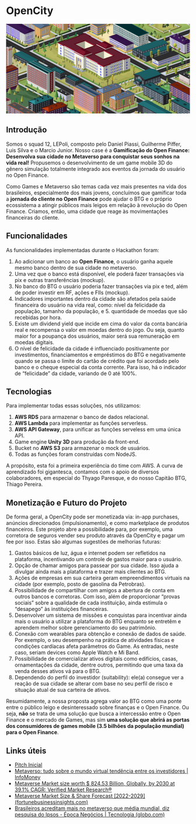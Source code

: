 # OpenCity

![3D city screenshot](Screenshot.png "Screenshot")

## Introdução
Somos o squad 12, LEPoli, composto pelo Daniel Piassi, Guilherme Piffer, Luis Silva e o Marcio Junior. Nosso case é a **Gamificação do Open Finance: Desenvolva sua cidade no Metaverso para conquistar seus sonhos na vida real!** Propusemos o desenvolvimento de um game mobile 3D do gênero simulação totalmente integrado aos eventos da jornada do usuário no Open Finance.

Como Games e Metaverso são temas cada vez mais presentes na vida dos brasileiros, especialmente dos mais jovens, concluímos que gamificar toda a **jornada do cliente no Open Finance** pode ajudar o BTG e o próprio ecossistema a atingir públicos mais leigos em relação à revolução do Open Finance. Criamos, então, uma cidade que reage às movimentações financeiras do cliente.

## Funcionalidades
As funcionalidades implementadas durante o Hackathon foram:

1. Ao adicionar um banco ao **Open Finance**, o usuário ganha aquele mesmo banco dentro de sua cidade no metaverso.
2. Uma vez que o banco está disponível, ele poderá fazer transações via pix e outras transferências (mockup).
3. No banco do BTG o usuário poderia fazer transações via pix e ted, além de poder investir em RF, ações e FIIs (mockup).
4. Indicadores importantes dentro da cidade são afetados pela saúde financeira do usuário na vida real, como: nível da felicidade da população, tamanho da população,  e 5. quantidade de moedas que são recebidas por hora.
6. Existe um dividend yield que incide em cima do valor da conta bancária real e recompensa o valor em moedas dentro do jogo. Ou seja, quanto maior for a poupança dos usuários, maior será sua remuneração em moedas digitais.
7. O nível de felicidade da cidade é influenciado positivamente por investimentos, financiamentos e empréstimos do BTG e negativamente quando se passa o limite do cartão de crédito que foi acordado pelo banco e o cheque especial da conta corrente. Para isso, há o indicador de “felicidade” da cidade, variando de 0 até 100%.

## Tecnologias
Para implementar todas essas soluções, nós utilizamos:
1. **AWS RDS** para armazenar o banco de dados relacional.
2. **AWS Lambda** para implementar as funções serverless.
3. **AWS API Gateway**, para unificar as funções serveless em uma única API.
4. Game engine **Unity 3D** para produção da front-end.
5. Bucket no **AWS S3** para armazenar o mock de usuários.
6. Todas as funções foram construídas com NodeJS.

A propósito, esta foi a primeira experiência do time com AWS. A curva de aprendizado foi gigantesca, contamos com o apoio de diversos colaboradores, em especial do Thyago Paresque, e do nosso Capitão BTG, Thiago Pereira.

## Monetização e Futuro do Projeto
De forma geral, a OpenCity pode ser monetizada via: in-app purchases, anúncios direcionados (impulsionamento), e como marketplace de produtos financeiros. Este projeto abre a possibilidade para, por exemplo, uma corretora de seguros vender seu produto através da OpenCity e pagar um fee por isso. Estas são algumas sugestões de melhorias futuras:

1. Gastos básicos de luz, água e internet podem ser refletidos na plataforma, incentivando um controle de gastos maior para o usuário.
2. Opção de chamar amigos para passear por sua cidade. Isso ajuda a divulgar ainda mais a plataforma e trazer mais clientes ao BTG.
3. Ações de empresas em sua carteira geram empreendimentos virtuais na cidade (por exemplo, posto de gasolina da Petrobras).
4. Possibilidade de compartilhar com amigos a abertura de conta em outros bancos e corretoras. Com isso, além de proporcionar “provas sociais” sobre a qualidade de cada instituição, ainda estimula o “desapego” às instituições financeiras.
5. Desenvolver um sistema de missões e conquistas para incentivar ainda mais o usuário a utilizar a plataforma do BTG enquanto se entretêm e aprendem melhor sobre gerenciamento do seu patrimônio.
6. Conexão com wearables para obtenção e conexão de dados de saúde. Por exemplo, o seu desempenho na prática de atividades físicas e condições cardíacas afeta parâmetros do Game. As entradas, neste caso, seriam devices como Apple Watch e Mi Band.
7. Possibilidade de comercializar ativos digitais como edifícios, casas, ornamentações da cidade, dentre outros, permitindo que uma taxa da venda desses ativos vá para o BTG.
8. Dependendo do perfil do investidor (suitability): ele(a) consegue ver a reação de sua cidade se alterar com base no seu perfil de risco e situação atual de sua carteira de ativos.

Resumidamente, a nossa proposta agrega valor ao BTG como uma ponte entre o público leigo e desinteressado sobre finanças e o Open Finance. Ou seja, **não** se trata de uma solução que busca a intercessão entre o Open Finance e o mercado de Games, mas sim **uma solução que abrirá as portas dos consumidores de games mobile (3.5 bilhões da população mundial) para o Open Finance**.

## Links úteis
- [Pitch Inicial](https://docs.google.com/presentation/d/1nKYlO588n5BFxUayJCHv0Heqg_4Yy5C3w3-Vfi6ETyk/)
- [Metaverso: tudo sobre o mundo virtual tendência entre os investidores | InfoMoney](https://www.infomoney.com.br/guias/metaverso/)
- [Metaverse Market size worth $ 824.53 Billion, Globally, by 2030 at 39.1% CAGR: Verified Market Research®](https://www.fortunebusinessinsights.com/metaverse-market-106574)
- [Metaverse Market Size & Share Forecast [2022-2029] (fortunebusinessinsights.com)](https://www.fortunebusinessinsights.com/metaverse-market-106574)
- [Brasileiros acreditam mais no metaverso que média mundial, diz pesquisa do Ipsos - Época Negócios | Tecnologia (globo.com)](https://epocanegocios.globo.com/Tecnologia/noticia/2022/06/brasileiros-acreditam-mais-no-metaverso-que-media-mundial-diz-pesquisa-do-ipsos.html)
